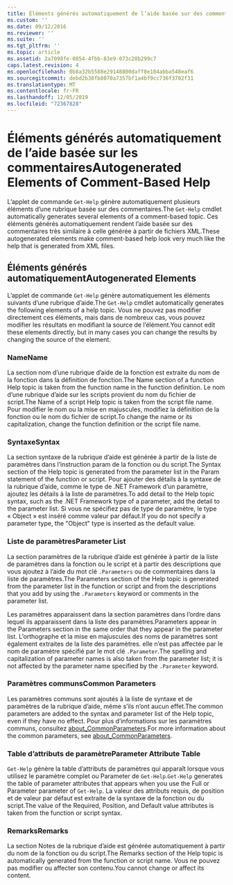 ```yaml
---
title: Éléments générés automatiquement de l’aide basée sur des commentaires | Microsoft Docs
ms.custom: ''
ms.date: 09/12/2016
ms.reviewer: ''
ms.suite: ''
ms.tgt_pltfrm: ''
ms.topic: article
ms.assetid: 2a7098fe-0854-4fbb-83e9-073c20b299c7
caps.latest.revision: 4
ms.openlocfilehash: 0b8a32b5588e29148800daff8e104abba548eaf6
ms.sourcegitcommit: debd2b38fb8070a7357bf1a4bf9cc736f3702f31
ms.translationtype: MT
ms.contentlocale: fr-FR
ms.lasthandoff: 12/05/2019
ms.locfileid: "72367828"
---
```

# <a name="autogenerated-elements-of-comment-based-help"></a><span data-ttu-id="3ecaa-102">Éléments générés automatiquement de l’aide basée sur les commentaires</span><span class="sxs-lookup"><span data-stu-id="3ecaa-102">Autogenerated Elements of Comment-Based Help</span></span>

<span data-ttu-id="3ecaa-103">L’applet de commande `Get-Help` génère automatiquement plusieurs éléments d’une rubrique basée sur des commentaires.</span><span class="sxs-lookup"><span data-stu-id="3ecaa-103">The `Get-Help` cmdlet automatically generates several elements of a comment-based topic.</span></span> <span data-ttu-id="3ecaa-104">Ces éléments générés automatiquement rendent l’aide basée sur des commentaires très similaire à celle générée à partir de fichiers XML.</span><span class="sxs-lookup"><span data-stu-id="3ecaa-104">These autogenerated elements make comment-based help look very much like the help that is generated from XML files.</span></span>

## <a name="autogenerated-elements"></a><span data-ttu-id="3ecaa-105">Éléments générés automatiquement</span><span class="sxs-lookup"><span data-stu-id="3ecaa-105">Autogenerated Elements</span></span>

<span data-ttu-id="3ecaa-106">L’applet de commande `Get-Help` génère automatiquement les éléments suivants d’une rubrique d’aide.</span><span class="sxs-lookup"><span data-stu-id="3ecaa-106">The `Get-Help` cmdlet automatically generates the following elements of a help topic.</span></span> <span data-ttu-id="3ecaa-107">Vous ne pouvez pas modifier directement ces éléments, mais dans de nombreux cas, vous pouvez modifier les résultats en modifiant la source de l’élément.</span><span class="sxs-lookup"><span data-stu-id="3ecaa-107">You cannot edit these elements directly, but in many cases you can change the results by changing the source of the element.</span></span>

### <a name="name"></a><span data-ttu-id="3ecaa-108">Name</span><span class="sxs-lookup"><span data-stu-id="3ecaa-108">Name</span></span>

<span data-ttu-id="3ecaa-109">La section nom d’une rubrique d’aide de la fonction est extraite du nom de la fonction dans la définition de fonction.</span><span class="sxs-lookup"><span data-stu-id="3ecaa-109">The Name section of a function Help topic is taken from the function name in the function definition.</span></span> <span data-ttu-id="3ecaa-110">Le nom d’une rubrique d’aide sur les scripts provient du nom du fichier de script.</span><span class="sxs-lookup"><span data-stu-id="3ecaa-110">The Name of a script Help topic is taken from the script file name.</span></span> <span data-ttu-id="3ecaa-111">Pour modifier le nom ou la mise en majuscules, modifiez la définition de la fonction ou le nom du fichier de script.</span><span class="sxs-lookup"><span data-stu-id="3ecaa-111">To change the name or its capitalization, change the function definition or the script file name.</span></span>

### <a name="syntax"></a><span data-ttu-id="3ecaa-112">Syntaxe</span><span class="sxs-lookup"><span data-stu-id="3ecaa-112">Syntax</span></span>

<span data-ttu-id="3ecaa-113">La section syntaxe de la rubrique d’aide est générée à partir de la liste de paramètres dans l’instruction param de la fonction ou du script.</span><span class="sxs-lookup"><span data-stu-id="3ecaa-113">The Syntax section of the Help topic is generated from the parameter list in the Param statement of the function or script.</span></span> <span data-ttu-id="3ecaa-114">Pour ajouter des détails à la syntaxe de la rubrique d’aide, comme le type de .NET Framework d’un paramètre, ajoutez les détails à la liste de paramètres.</span><span class="sxs-lookup"><span data-stu-id="3ecaa-114">To add detail to the Help topic syntax, such as the .NET Framework type of a parameter, add the detail to the parameter list.</span></span> <span data-ttu-id="3ecaa-115">Si vous ne spécifiez pas de type de paramètre, le type « Object » est inséré comme valeur par défaut.</span><span class="sxs-lookup"><span data-stu-id="3ecaa-115">If you do not specify a parameter type, the "Object" type is inserted as the default value.</span></span>

### <a name="parameter-list"></a><span data-ttu-id="3ecaa-116">Liste de paramètres</span><span class="sxs-lookup"><span data-stu-id="3ecaa-116">Parameter List</span></span>

<span data-ttu-id="3ecaa-117">La section paramètres de la rubrique d’aide est générée à partir de la liste de paramètres dans la fonction ou le script et à partir des descriptions que vous ajoutez à l’aide du mot clé `.Parameters` ou de commentaires dans la liste de paramètres.</span><span class="sxs-lookup"><span data-stu-id="3ecaa-117">The Parameters section of the Help topic is generated from the parameter list in the function or script and from the descriptions that you add by using the `.Parameters` keyword or comments in the parameter list.</span></span>

<span data-ttu-id="3ecaa-118">Les paramètres apparaissent dans la section paramètres dans l’ordre dans lequel ils apparaissent dans la liste des paramètres.</span><span class="sxs-lookup"><span data-stu-id="3ecaa-118">Parameters appear in the Parameters section in the same order that they appear in the parameter list.</span></span> <span data-ttu-id="3ecaa-119">L’orthographe et la mise en majuscules des noms de paramètres sont également extraites de la liste des paramètres. elle n’est pas affectée par le nom de paramètre spécifié par le mot clé `.Parameter`.</span><span class="sxs-lookup"><span data-stu-id="3ecaa-119">The spelling and capitalization of parameter names is also taken from the parameter list; it is not affected by the parameter name specified by the `.Parameter` keyword.</span></span>

### <a name="common-parameters"></a><span data-ttu-id="3ecaa-120">Paramètres communs</span><span class="sxs-lookup"><span data-stu-id="3ecaa-120">Common Parameters</span></span>

<span data-ttu-id="3ecaa-121">Les paramètres communs sont ajoutés à la liste de syntaxe et de paramètres de la rubrique d’aide, même s’ils n’ont aucun effet.</span><span class="sxs-lookup"><span data-stu-id="3ecaa-121">The common parameters are added to the syntax and parameter list of the Help topic, even if they have no effect.</span></span> <span data-ttu-id="3ecaa-122">Pour plus d’informations sur les paramètres communs, consultez [about_CommonParameters](/powershell/module/microsoft.powershell.core/about/about_commonparameters).</span><span class="sxs-lookup"><span data-stu-id="3ecaa-122">For more information about the common parameters, see [about_CommonParameters](/powershell/module/microsoft.powershell.core/about/about_commonparameters).</span></span>

### <a name="parameter-attribute-table"></a><span data-ttu-id="3ecaa-123">Table d’attributs de paramètre</span><span class="sxs-lookup"><span data-stu-id="3ecaa-123">Parameter Attribute Table</span></span>

<span data-ttu-id="3ecaa-124">`Get-Help` génère la table d’attributs de paramètres qui apparaît lorsque vous utilisez le paramètre complet ou Parameter de `Get-Help`.</span><span class="sxs-lookup"><span data-stu-id="3ecaa-124">`Get-Help` generates the table of parameter attributes that appears when you use the Full or Parameter parameter of `Get-Help`.</span></span> <span data-ttu-id="3ecaa-125">La valeur des attributs requis, de position et de valeur par défaut est extraite de la syntaxe de la fonction ou du script.</span><span class="sxs-lookup"><span data-stu-id="3ecaa-125">The value of the Required, Position, and Default value attributes is taken from the function or script syntax.</span></span>

### <a name="remarks"></a><span data-ttu-id="3ecaa-126">Remarks</span><span class="sxs-lookup"><span data-stu-id="3ecaa-126">Remarks</span></span>

<span data-ttu-id="3ecaa-127">La section Notes de la rubrique d’aide est générée automatiquement à partir du nom de la fonction ou du script.</span><span class="sxs-lookup"><span data-stu-id="3ecaa-127">The Remarks section of the Help topic is automatically generated from the function or script name.</span></span> <span data-ttu-id="3ecaa-128">Vous ne pouvez pas modifier ou affecter son contenu.</span><span class="sxs-lookup"><span data-stu-id="3ecaa-128">You cannot change or affect its content.</span></span>
